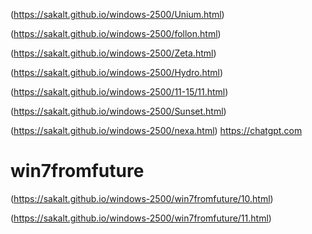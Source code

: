 (https://sakalt.github.io/windows-2500/Unium.html)

(https://sakalt.github.io/windows-2500/follon.html)

(https://sakalt.github.io/windows-2500/Zeta.html)

(https://sakalt.github.io/windows-2500/Hydro.html)

(https://sakalt.github.io/windows-2500/11-15/11.html)

(https://sakalt.github.io/windows-2500/Sunset.html)

(https://sakalt.github.io/windows-2500/nexa.html)
https://chatgpt.com
# win7fromfuture

(https://sakalt.github.io/windows-2500/win7fromfuture/10.html)

(https://sakalt.github.io/windows-2500/win7fromfuture/11.html)
